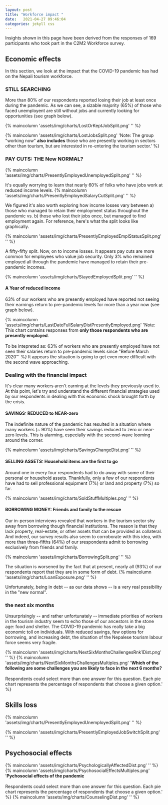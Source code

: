 ```yaml
---
layout: post
title: "Workforce impact "
date:   2021-04-27 09:46:04
categories: jekyll css
---
```


Insights shown in this page have been derived from the responses of 169 participants who took part in the C2M2 Workforce survey.

## Economic effects
In this section, we look at the impact that the COVID-19 pandemic has had on the Nepali tourism workforce. 

### STILL SEARCHING
More than 80% of our respondents reported losing their job at least once during the pandemic. As we can see, a sizable majority (65%) of those who faced unemployent are still without jobs and currently looking for opportunities (see graph below).

{% maincolumn 'assets/img/charts/LostOrKeptJobSplit.png' '' %}



{% maincolumn 'assets/img/charts/LostJobsSplit.png' 'Note: The group "working now" **also includes** those who are presently working in sectors other than tourism, but are interested in re-entering the tourism sector.' %}

<!-- ### income > vocation

{% maincolumn 'assets/img/charts/PresentlyEmployedOccupationSplit.png' '' %} -->


### PAY CUTS: THE New NORMAL?

{% maincolumn 'assets/img/charts/PresentlyEmployedUnemployedSplit.png' '' %}

It's equally  worrying to learn that nearly 60% of folks who have jobs work at reduced income levels.
{% maincolumn 'assets/img/charts/PresentlyEmployedSalaryCutSplit.png' '' %}

We figured it's also worth exploring how income losses vary between a) those who managed to retain their employment status throughout the pandemic vs. b) those who lost their jobs once, but managed to find employment again. For reference, here's what the split looks like graphically. 

{% maincolumn 'assets/img/charts/PresentlyEmployedEmplStatusSplit.png' '' %}

A fifty-fifty split. Now, on to income losses. It appears pay cuts are more common for employees who value job security. Only 3% who remained employed all through the pandemic have managed to retain their pre-pandemic incomes. 

{% maincolumn 'assets/img/charts/StayedEmployedSplit.png' '' %}

#### A Year of reduced income
63% of our workers who are presently employed have reported not seeing their earnings return to pre-pandemic levels for more than a year now (see graph below).

{% maincolumn 'assets/img/charts/LastDateFullSalaryDistPresentlyEmployed.png' 'Note: This chart contains responses from **only those respondents who are presently employed**. <br/> <br/> To be intepreted as: 63% of workers who are presently employed have not seen their salaries return to pre-pandemic levels since "Before March 2020"' %} 
It appears the situation is going to get even more difficult with the second wave approaching.


### Dealing with the financial impact

It's clear many workers aren't earning at the levels they previously used to. At this point, let's try and understand the different financial strategies used by our respondents in dealing with this economic shock brought forth by the crisis.


#### SAVINGS: REDUCED to NEAR-zero

The indefinite nature of the pandemic has resulted in a situation where many workers (~ 90%) have seen their savings reduced to zero or near-zero levels. This is alarming, especially with the second-wave looming around the corner. 

{% maincolumn 'assets/img/charts/SavingsChangeDist.png' '' %}



#### SELLING ASSETS: Household items are the first to go

Around one in every four respondents had to do away with some of their personal or household assets. Thankfully, only a few of our respondents have had to sell professional equipment (7%) or land and property (7%) so far.

{% maincolumn 'assets/img/charts/SoldStuffMultiples.png' '' %}


#### BORROWING MONEY: Friends and family to the rescue

Our in-person interviews revealed that workers in the tourism sector shy away from borrowing though financial institutions. The reason is that they lack property, real-estate, or other assets that can be provided as collateral. And indeed, our survey results also seem to corroborate with this idea, with more than three-fifths (64%) of our srespondents admit to borrowing exclusively from friends and family. 

{% maincolumn 'assets/img/charts/BorrowingSplit.png' '' %}

The situation is worsened by the fact that at present, nearly all (93%) of our respondents report that they are in some form of debt.
{% maincolumn 'assets/img/charts/LoanExposure.png' '' %}

Unfortunately, being in debt -- as our data shows -- is a very real possibility in the "new normal".

### the next six months

Unsurprisingly -- and rather unfortunately -- immediate priorities of workers in the tourism industry seem to echo those of our ancestors in the stone age: food and shelter. The COVID-19 pandemic has really take a big economic toll on individuals. With reduced savings, few options for borrowing, and increasing debt, the situation of the Nepalese tourism labour force seems very fragile. 

{% maincolumn 'assets/img/charts/NextSixMonthsChallengesRnk1Dist.png' '' %}
{% maincolumn 'assets/img/charts/NextSixMonthsChallengesMultiples.png' '<b>Which of the following are some challenges you are likely to face in the next 6 months?</b> <br/><br/> Respondents could select more than one answer for this question. Each pie chart represents the percentage of respondents that choose a given option.' %}




## Skills loss
<!-- {% maincolumn 'assets/img/charts/MovementSplit.png' '' %}


{% maincolumn 'assets/img/charts/TempPermMigrationSplit.png' '' %}


{% maincolumn 'assets/img/charts/TempEmployedSplit.png' '' %}
{% maincolumn 'assets/img/charts/PermEmployedSplit.png' '' %}
 -->


{% maincolumn 'assets/img/charts/PresentlyEmployedUnemployedSplit.png' '' %}

{% maincolumn 'assets/img/charts/PresentlyEmployedJobSwitchSplit.png' '' %}



<!-- ## Effects on workers families



{% maincolumn 'assets/img/charts/FamilyMoveNoMoveSplit.png' '' %}
{% maincolumn 'assets/img/charts/TemporaryPermanentMovementSplit.png' '' %}




{% maincolumn 'assets/img/charts/WitdhrawEducationDist.png' '' %}
{% maincolumn 'assets/img/charts/WitdhrawHealthServiceDist.png' '' %} -->



## Psychosocial effects

{% maincolumn 'assets/img/charts/PsychologicallyAffectedDist.png' '' %}
{% maincolumn 'assets/img/charts/PsychosocialEffectsMultiples.png' '<b>Pychosocial effects of the pandemic</b> <br/><br/> Respondents could select more than one answer for this question. Each pie chart represents the percentage of respondents that choose a given option.' %}
{% maincolumn 'assets/img/charts/CounselingDist.png' '' %}

<!-- {% maincolumn 'assets/img/charts/NextSixMonthsChallengesMultiples.png' '' %} -->
